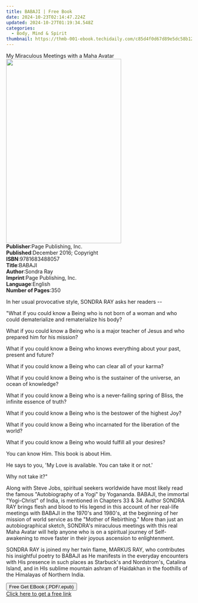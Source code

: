 ```yaml
---
title: BABAJI | Free Book
date: 2024-10-23T02:14:47.224Z
updated: 2024-10-27T01:19:34.548Z
categories:
  - Body, Mind & Spirit
thumbnail: https://thmb-001-ebook.techidaily.com/c85d4f0d67d89e5dc58b126f37f152dfefd13780ace83e61aef65383c737e790.jpg
---
```

<main id="book-container">
  <div class="flex flex-col">
    <div class="book-brief flex-1 py-6 px-4 sm:p-6 md:py-10 md:px-8">
      <!-- brief-->
      <div class="book-brief-main">
        My Miraculous Meetings with a Maha Avatar
      </div>
    </div>
    <div
      class="book-meta-info flex-1 grid gap-4 col-start-1 col-end-3 row-start-1 sm:mb-6 sm:grid-cols-4 lg:gap-6 lg:col-start-2 lg:row-end-6 lg:row-span-6 lg:mb-0"
    >
      <div
        class="book-meta-info-left place-content-center mt-4 p-4 text-sm leading-6 col-start-2 col-span-2 dark:text-slate-400"
      >
        <img
          class="w-full h-500 object-cover rounded-lg sm:h-255 sm:col-span-2 lg:col-span-full"
          src="https://img-001-ebook.techidaily.com/5ebafeec7efd9999ea95c41d657a7bfe89199ad9b751a3d55fc00f69a1b5a146.jpg"
          alt=""
          width="312"
          height="500"
        />
      </div>
      <div
        class="book-meta-info-right mt-2 col-start-1 row-start-2 col-span-3 self-center"
      >
        <!-- meta data  -->
        <div class="flex flex-col px-4 md:px-8">
          <div class="flex-1">
            <strong>Publisher</strong>:<span class="px-2"
              >Page Publishing, Inc.</span
            >
          </div>
          <div class="flex-1">
            <strong>Published</strong>:<span class="px-2"
              >December 2016; Copyright</span
            >
          </div>
          <div class="flex-1">
            <strong>ISBN</strong>:<span class="px-2">9781683488057</span>
          </div>
          <div class="flex-1">
            <strong>Title</strong>:<span class="px-2">BABAJI</span>
          </div>
          <div class="flex-1">
            <strong>Author</strong>:<span class="px-2">Sondra Ray</span>
          </div>
          <div class="flex-1">
            <strong>Imprint</strong>:<span class="px-2"
              >Page Publishing, Inc.</span
            >
          </div>
          <div class="flex-1">
            <strong>Language</strong>:<span class="px-2">English</span>
          </div>
          <div class="flex-1">
            <strong>Number of Pages</strong>:<span class="px-2">350</span>
          </div>
        </div>
      </div>
    </div>
    <div class="book-description flex-1 py-6 px-4 sm:p-6 md:py-10 md:px-8">
      <div class="book-description-main">
        <div accordion-content="" id="description">
          <p>In her usual provocative style, SONDRA RAY asks her readers --</p>
          <p></p>
          <p></p>
          <p></p>
          <p>
            "What if you could know a Being who is not born of a woman and who
            could dematerialize and rematerialize his body?
          </p>
          <p></p>
          <p>
            What if you could know a Being who is a major teacher of Jesus and
            who prepared him for his mission?
          </p>
          <p></p>
          <p>
            What if you could know a Being who knows everything about your past,
            present and future?
          </p>
          <p></p>
          <p>What if you could know a Being who can clear all of your karma?</p>
          <p></p>
          <p>
            What if you could know a Being who is the sustainer of the universe,
            an ocean of knowledge?
          </p>
          <p></p>
          <p>
            What if you could know a Being who is a never-failing spring of
            Bliss, the infinite essence of truth?
          </p>
          <p></p>
          <p>
            What if you could know a Being who is the bestower of the highest
            Joy?
          </p>
          <p></p>
          <p>
            What if you could know a Being who incarnated for the liberation of
            the world?
          </p>
          <p></p>
          <p>
            What if you could know a Being who would fulfill all your desires?
          </p>
          <p></p>
          <p></p>
          <p></p>
          <p>You can know Him. This book is about Him.</p>
          <p></p>
          <p>He says to you, 'My Love is available. You can take it or not.'</p>
          <p></p>
          <p>Why not take it?"</p>
          <p></p>
          <p></p>
          <p></p>
          <p></p>
          <p></p>
          <p>
            Along with Steve Jobs, spiritual seekers worldwide have most likely
            read the famous "Autobiography of a Yogi" by Yogananda. BABAJI, the
            immortal "Yogi-Christ" of India, is mentioned in Chapters 33 &amp;
            34. Author SONDRA RAY brings flesh and blood to His legend in this
            account of her real-life meetings with BABAJI in the 1970's and
            1980's, at the beginning of her mission of world service as the
            "Mother of Rebirthing." More than just an autobiographical sketch,
            SONDRA's miraculous meetings with this real Maha Avatar will help
            anyone who is on a spiritual journey of Self-awakening to move
            faster in their joyous ascension to enlightenment.
          </p>
          <p></p>
          <p></p>
          <p></p>
          <p>
            SONDRA RAY is joined my her twin flame, MARKUS RAY, who contributes
            his insightful poetry to BABAJI as He manifests in the everyday
            encounters with His presence in such places as Starbuck's and
            Nordstrom's, Catalina Island, and in HIs sublime mountain ashram of
            Haidakhan in the foothills of the Himalayas of Northern India.
          </p>
        </div>
        <div class="accordion-fader"></div>
      </div>
    </div>
    <div class="book-excerpts flex-1 py-6 px-4 sm:p-6 md:py-10 md:px-8"></div>
    <div
      class="book-about-author flex-1 py-6 px-4 sm:p-6 md:py-10 md:px-8"
    ></div>
    <div class="book-free-get flex-1 py-6 px-4 sm:p-6 md:py-10 md:px-8">
      <button
        id="btn-free-get"
        class="bg-blue-500 hover:bg-blue-700 text-white font-bold py-2 px-4 rounded"
      >
        Free Get EBook (.PDF/.epub)
      </button>
      <div id="countdown-display" class="px-2 text-lg mt-2"></div>
      <a
        id="free-link"
        class="hidden bg-blue-500 hover:bg-blue-700 text-white font-bold py-2 px-4 rounded"
        href="https://www.ebooks.com/en-us/book/210428922/babaji/sondra-ray/"
        target="_blank"
        >Click here to get a free link</a
      >
    </div>
    <script>
      let countdownTime = 0;
      let countdownInterval = null;
      document
        .getElementById('btn-free-get')
        .addEventListener('click', startCountdown);
      function startCountdown() {
        countdownTime = new Date().getTime() + 60000 * 3;
        countdownInterval = setInterval(updateCountdown, 1000);
        document.getElementById('btn-free-get').disabled = true;
        document
          .getElementById('btn-free-get')
          .classList.add('bg-gray-500', 'cursor-not-allowed');
      }
      function updateCountdown() {
        let currentTime = new Date().getTime();
        let timeLeft = countdownTime - currentTime;
        let secondsLeft = Math.floor(timeLeft / 1000);
        document.getElementById('countdown-display').innerHTML =
          `Remaining time: ${secondsLeft} seconds.`;
        if (secondsLeft <= 0) {
          clearInterval(countdownInterval);
          document.getElementById('btn-free-get').classList.add('hidden');
          document.getElementById('free-link').classList.remove('hidden');
          document.getElementById('countdown-display').innerHTML = '';
        }
      }
    </script>
  </div>
</main>

<ins class="adsbygoogle"
      style="display:block"
      data-ad-client="ca-pub-7571918770474297"
      data-ad-slot="8358498916"
      data-ad-format="auto"
      data-full-width-responsive="true"></ins>
    